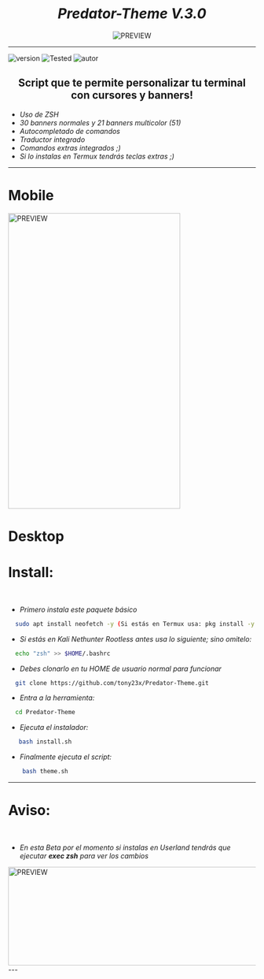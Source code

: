 <h1 align="center"> <i> Predator-Theme V.3.0 </i> </h1>
<p align="center">
  <img src="https://user-images.githubusercontent.com/55555800/94959784-6120d500-04b7-11eb-89ad-c97a528154fa.gif" alt="PREVIEW" align="center">
</p>
<hr>

![version]
![Tested]
![autor]

<h2 align="center"> Script que te permite personalizar tu terminal con cursores y banners! </h2>

* _Uso de ZSH_
* _30 banners normales y 21 banners multicolor (51)_
* _Autocompletado de comandos_
* _Traductor integrado_
* _Comandos extras integrados ;)_
* _Si lo instalas en Termux tendrás teclas extras ;)_


  
<hr>

# Mobile
<img src="https://user-images.githubusercontent.com/55555800/94959981-b8bf4080-04b7-11eb-8e38-0ebf5ccaa52e.jpg" alt="PREVIEW" align="center" width="350px" height="600px">

# Desktop


# Install:
<br>

* _Primero instala este paquete básico_

```sh
  sudo apt install neofetch -y (Si estás en Termux usa: pkg install -y neofetch)
```

* _Si estás en Kali Nethunter Rootless antes usa lo siguiente; sino omitelo:_

```sh
  echo "zsh" >> $HOME/.bashrc
```

* _Debes clonarlo en tu HOME de usuario normal para funcionar_

```sh
  git clone https://github.com/tony23x/Predator-Theme.git
```

* _Entra a la herramienta:_
```sh
  cd Predator-Theme
```
* _Ejecuta el instalador:_
```sh
   bash install.sh
```

* _Finalmente ejecuta el script:_

```sh
    bash theme.sh
```
<hr>

# Aviso: 
<br>

* _En esta Beta por el momento si instalas en Userland tendrás que ejecutar <b>exec zsh</b> para ver los cambios_

<img src="https://user-images.githubusercontent.com/55555800/94959971-b52bb980-04b7-11eb-9e29-bcfd53306056.jpg" alt="PREVIEW" align="center" width="600px" height="200px">
---

<!-- MarkDown Links & Images -->
[version]: https://img.shields.io/badge/Versi%C3%B3n-BETA%3A%20V.3.0-violet
[tested]: https://img.shields.io/badge/Probado-Kali%20Linux%20%7C%20Debian%20%7C%20Ubuntu%20%7C%20Parrot%20%7C%20Termux%20%7C%20Userland-blue
[autor]: https://img.shields.io/badge/Author-%40Th3__Pr3dat0r-green
